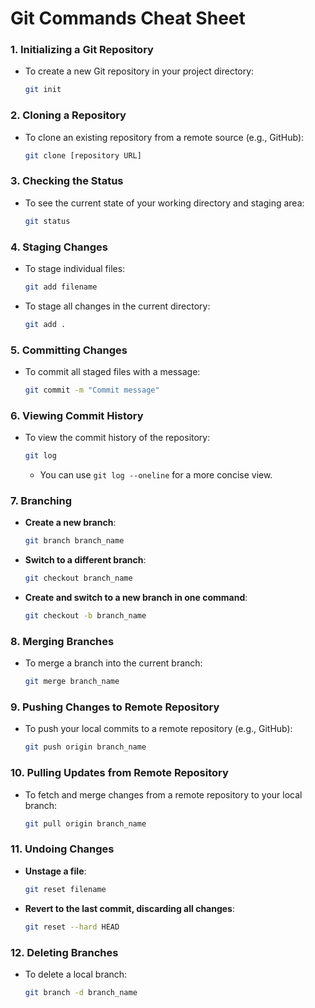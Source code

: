 
# Git Commands Cheat Sheet

### 1. **Initializing a Git Repository**
- To create a new Git repository in your project directory:
  ```bash
  git init
  ```

### 2. **Cloning a Repository**
- To clone an existing repository from a remote source (e.g., GitHub):
  ```bash
  git clone [repository URL]
  ```

### 3. **Checking the Status**
- To see the current state of your working directory and staging area:
  ```bash
  git status
  ```

### 4. **Staging Changes**
- To stage individual files:
  ```bash
  git add filename
  ```
- To stage all changes in the current directory:
  ```bash
  git add .
  ```

### 5. **Committing Changes**
- To commit all staged files with a message:
  ```bash
  git commit -m "Commit message"
  ```

### 6. **Viewing Commit History**
- To view the commit history of the repository:
  ```bash
  git log
  ```
  - You can use `git log --oneline` for a more concise view.

### 7. **Branching**

- **Create a new branch**:
  ```bash
  git branch branch_name
  ```
  
- **Switch to a different branch**:
  ```bash
  git checkout branch_name
  ```
  
- **Create and switch to a new branch in one command**:
  ```bash
  git checkout -b branch_name
  ```

### 8. **Merging Branches**
- To merge a branch into the current branch:
  ```bash
  git merge branch_name
  ```

### 9. **Pushing Changes to Remote Repository**
- To push your local commits to a remote repository (e.g., GitHub):
  ```bash
  git push origin branch_name
  ```

### 10. **Pulling Updates from Remote Repository**
- To fetch and merge changes from a remote repository to your local branch:
  ```bash
  git pull origin branch_name
  ```

### 11. **Undoing Changes**

- **Unstage a file**:
  ```bash
  git reset filename
  ```

- **Revert to the last commit, discarding all changes**:
  ```bash
  git reset --hard HEAD
  ```

### 12. **Deleting Branches**
- To delete a local branch:
  ```bash
  git branch -d branch_name
  ```

